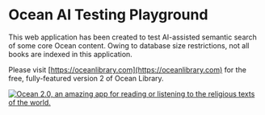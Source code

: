 # Ocean AI Testing Playground

This web application has been created to test AI-assisted semantic search of
some core Ocean content. Owing to database size restrictions, not all books
are indexed in this application.

Please visit [https://oceanlibrary.com](https://oceanlibrary.com) for the
free, fully-featured version 2 of Ocean Library.

[![Ocean 2.0, an amazing app for reading or listening to the religious texts of the world.](/images/Ocean2.png)](https://oceanlibrary.com)
